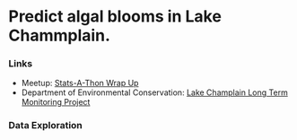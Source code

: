 # Predict algal blooms in Lake Chammplain. 

### Links
- Meetup: [Stats-A-Thon Wrap Up](https://www.meetup.com/Burlington-Data-Scientists/events/259092234/)
- Department of Environmental Conservation: [Lake Champlain Long Term Monitoring Project](https://dec.vermont.gov/watershed/lakes-ponds/monitor/lake-champlain)

### Data Exploration
